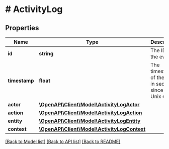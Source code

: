 # # ActivityLog

## Properties

Name | Type | Description | Notes
------------ | ------------- | ------------- | -------------
**id** | **string** | The ID of the event. |
**timestamp** | **float** | The timestamp of the event in seconds since the Unix epoch. |
**actor** | [**\OpenAPI\Client\Model\ActivityLogActor**](ActivityLogActor.md) |  |
**action** | [**\OpenAPI\Client\Model\ActivityLogAction**](ActivityLogAction.md) |  |
**entity** | [**\OpenAPI\Client\Model\ActivityLogEntity**](ActivityLogEntity.md) |  |
**context** | [**\OpenAPI\Client\Model\ActivityLogContext**](ActivityLogContext.md) |  |

[[Back to Model list]](../../README.md#models) [[Back to API list]](../../README.md#endpoints) [[Back to README]](../../README.md)
